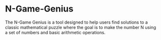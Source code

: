 # N-Game-Genius
The N-Game Genius is a tool designed to help users find solutions to a classic mathematical puzzle where the goal is to make the number N using a set of numbers and basic arithmetic operations.
